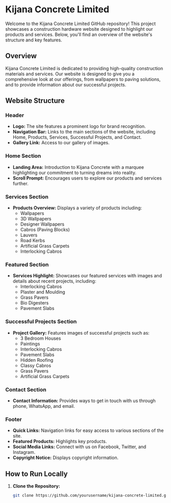# Kijana Concrete Limited

Welcome to the Kijana Concrete Limited GitHub repository! This project showcases a construction hardware website designed to highlight our products and services. Below, you'll find an overview of the website's structure and key features.

## Overview

Kijana Concrete Limited is dedicated to providing high-quality construction materials and services. Our website is designed to give you a comprehensive look at our offerings, from wallpapers to paving solutions, and to provide information about our successful projects.

## Website Structure

### Header

- **Logo:** The site features a prominent logo for brand recognition.
- **Navigation Bar:** Links to the main sections of the website, including Home, Products, Services, Successful Projects, and Contact.
- **Gallery Link:** Access to our gallery of images.

### Home Section

- **Landing Area:** Introduction to Kijana Concrete with a marquee highlighting our commitment to turning dreams into reality.
- **Scroll Prompt:** Encourages users to explore our products and services further.

### Services Section

- **Products Overview:** Displays a variety of products including:
  - Wallpapers
  - 3D Wallpapers
  - Designer Wallpapers
  - Cabros (Paving Blocks)
  - Lauvers
  - Road Kerbs
  - Artificial Grass Carpets
  - Interlocking Cabros

### Featured Section

- **Services Highlight:** Showcases our featured services with images and details about recent projects, including:
  - Interlocking Cabros
  - Plaster and Moulding
  - Grass Pavers
  - Bio Digesters
  - Pavement Slabs

### Successful Projects Section

- **Project Gallery:** Features images of successful projects such as:
  - 3 Bedroom Houses
  - Paintings
  - Interlocking Cabros
  - Pavement Slabs
  - Hidden Roofing
  - Classy Cabros
  - Grass Pavers
  - Artificial Grass Carpets

### Contact Section

- **Contact Information:** Provides ways to get in touch with us through phone, WhatsApp, and email.

### Footer

- **Quick Links:** Navigation links for easy access to various sections of the site.
- **Featured Products:** Highlights key products.
- **Social Media Links:** Connect with us on Facebook, Twitter, and Instagram.
- **Copyright Notice:** Displays copyright information.

## How to Run Locally

1. **Clone the Repository:**
   ```bash
   git clone https://github.com/yourusername/kijana-concrete-limited.git
